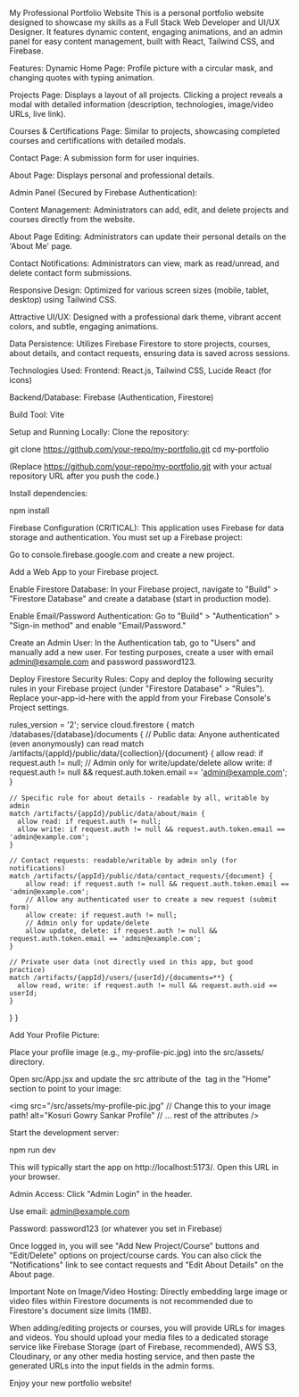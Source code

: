 My Professional Portfolio Website
This is a personal portfolio website designed to showcase my skills as a Full Stack Web Developer and UI/UX Designer. It features dynamic content, engaging animations, and an admin panel for easy content management, built with React, Tailwind CSS, and Firebase.

Features:
Dynamic Home Page: Profile picture with a circular mask, and changing quotes with typing animation.

Projects Page: Displays a layout of all projects. Clicking a project reveals a modal with detailed information (description, technologies, image/video URLs, live link).

Courses & Certifications Page: Similar to projects, showcasing completed courses and certifications with detailed modals.

Contact Page: A submission form for user inquiries.

About Page: Displays personal and professional details.

Admin Panel (Secured by Firebase Authentication):

Content Management: Administrators can add, edit, and delete projects and courses directly from the website.

About Page Editing: Administrators can update their personal details on the 'About Me' page.

Contact Notifications: Administrators can view, mark as read/unread, and delete contact form submissions.

Responsive Design: Optimized for various screen sizes (mobile, tablet, desktop) using Tailwind CSS.

Attractive UI/UX: Designed with a professional dark theme, vibrant accent colors, and subtle, engaging animations.

Data Persistence: Utilizes Firebase Firestore to store projects, courses, about details, and contact requests, ensuring data is saved across sessions.

Technologies Used:
Frontend: React.js, Tailwind CSS, Lucide React (for icons)

Backend/Database: Firebase (Authentication, Firestore)

Build Tool: Vite

Setup and Running Locally:
Clone the repository:

git clone https://github.com/your-repo/my-portfolio.git
cd my-portfolio

(Replace https://github.com/your-repo/my-portfolio.git with your actual repository URL after you push the code.)

Install dependencies:

npm install

Firebase Configuration (CRITICAL):
This application uses Firebase for data storage and authentication. You must set up a Firebase project:

Go to console.firebase.google.com and create a new project.

Add a Web App to your Firebase project.

Enable Firestore Database: In your Firebase project, navigate to "Build" > "Firestore Database" and create a database (start in production mode).

Enable Email/Password Authentication: Go to "Build" > "Authentication" > "Sign-in method" and enable "Email/Password."

Create an Admin User: In the Authentication tab, go to "Users" and manually add a new user. For testing purposes, create a user with email admin@example.com and password password123.

Deploy Firestore Security Rules: Copy and deploy the following security rules in your Firebase project (under "Firestore Database" > "Rules"). Replace your-app-id-here with the appId from your Firebase Console's Project settings.

rules_version = '2';
service cloud.firestore {
  match /databases/{database}/documents {
    // Public data: Anyone authenticated (even anonymously) can read
    match /artifacts/{appId}/public/data/{collection}/{document} {
      allow read: if request.auth != null;
      // Admin only for write/update/delete
      allow write: if request.auth != null && request.auth.token.email == 'admin@example.com';
    }

    // Specific rule for about details - readable by all, writable by admin
    match /artifacts/{appId}/public/data/about/main {
      allow read: if request.auth != null;
      allow write: if request.auth != null && request.auth.token.email == 'admin@example.com';
    }

    // Contact requests: readable/writable by admin only (for notifications)
    match /artifacts/{appId}/public/data/contact_requests/{document} {
        allow read: if request.auth != null && request.auth.token.email == 'admin@example.com';
        // Allow any authenticated user to create a new request (submit form)
        allow create: if request.auth != null;
        // Admin only for update/delete
        allow update, delete: if request.auth != null && request.auth.token.email == 'admin@example.com';
    }

    // Private user data (not directly used in this app, but good practice)
    match /artifacts/{appId}/users/{userId}/{documents=**} {
      allow read, write: if request.auth != null && request.auth.uid == userId;
    }
  }
}

Add Your Profile Picture:

Place your profile image (e.g., my-profile-pic.jpg) into the src/assets/ directory.

Open src/App.jsx and update the src attribute of the <img> tag in the "Home" section to point to your image:

<img
  src="/src/assets/my-profile-pic.jpg" // Change this to your image path!
  alt="Kosuri Gowry Sankar Profile"
  // ... rest of the attributes
/>

Start the development server:

npm run dev

This will typically start the app on http://localhost:5173/. Open this URL in your browser.

Admin Access:
Click "Admin Login" in the header.

Use email: admin@example.com

Password: password123 (or whatever you set in Firebase)

Once logged in, you will see "Add New Project/Course" buttons and "Edit/Delete" options on project/course cards. You can also click the "Notifications" link to see contact requests and "Edit About Details" on the About page.

Important Note on Image/Video Hosting:
Directly embedding large image or video files within Firestore documents is not recommended due to Firestore's document size limits (1MB).

When adding/editing projects or courses, you will provide URLs for images and videos. You should upload your media files to a dedicated storage service like Firebase Storage (part of Firebase, recommended), AWS S3, Cloudinary, or any other media hosting service, and then paste the generated URLs into the input fields in the admin forms.

Enjoy your new portfolio website!